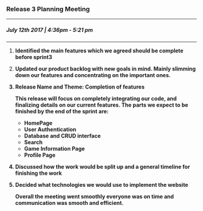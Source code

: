 ### Release 3 Planning Meeting
---
##### July 12th 2017 | 4:36pm - 5:21 pm
***

1.  <b> Identified the main features which we agreed should be complete before sprint3 </b>

2.  <b> Updated our product backlog with new goals in mind. Mainly slimming down our features and concentrating on the important ones.
2.  <b> Release Name and Theme: Completion of features </b>
	<p> This release will focus on completely integrating our code, and finalizing details on our current features. The parts we expect to be finished
    by the end of the sprint are: </p>
    <ul>
        <li>HomePage</li>
        <li>User Authentication</li>   
        <li>Database and CRUD interface</li>  
        <li>Search</li> 
        <li>Game Information Page</li>
        <li>Profile Page</li>      
    </ul>
3.  <b>Discussed how the work would be split up and a general timeline for
    finishing the work</b>

4. <b>Decided what technologies we would use to implement the website</b>

   <p>Overall the meeting went smoothly everyone was on time and communication was
   smooth and efficient.  </p>
